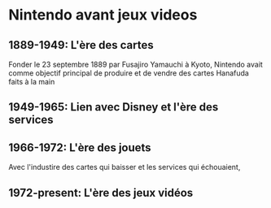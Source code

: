 # Nintendo avant jeux videos

## 1889-1949: L'ère des cartes
Fonder le 23 septembre 1889 par Fusajiro Yamauchi à Kyoto, Nintendo avait comme objectif principal de produire et de vendre des cartes Hanafuda faits à la main

## 1949-1965: Lien avec Disney et l'ère des services

## 1966-1972: L'ère des jouets
Avec l'industire des cartes qui baisser et les services qui échouaient,

## 1972-present: L'ère des jeux vidéos
